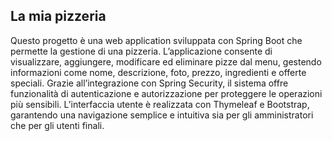 ## La mia pizzeria

Questo progetto è una web application sviluppata con Spring Boot che permette la gestione di una pizzeria. L’applicazione consente di visualizzare, aggiungere, modificare ed eliminare pizze dal menu, gestendo informazioni come nome, descrizione, foto, prezzo, ingredienti e offerte speciali. Grazie all’integrazione con Spring Security, il sistema offre funzionalità di autenticazione e autorizzazione per proteggere le operazioni più sensibili. L’interfaccia utente è realizzata con Thymeleaf e Bootstrap, garantendo una navigazione semplice e intuitiva sia per gli amministratori che per gli utenti finali.
